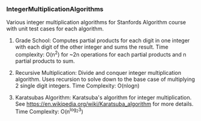 ### IntegerMultiplicationAlgorithms

Various integer multiplication algorithms for Stanfords Algorithm course with unit test cases for each algorithm. 
1. Grade School: Computes partial products for each digit in one integer with each digit of the other integer and sums the result. Time complexity: O(n<sup>2</sup>) for ~2n operations for each partial products and n partial products to sum.

2. Recursive Multiplication: Divide and conquer integer multiplication algorithm. Uses recursion to solve down to the base case of multiplying 2 single digit integers. Time Complexity: O(nlogn)

3. Karatsubas Algorithm: Karatsuba's algorithm for integer multiplication. See https://en.wikipedia.org/wiki/Karatsuba_algorithm for more details. Time Complexity: O(n<sup>log<sub>2</sub>3</sup>) 
